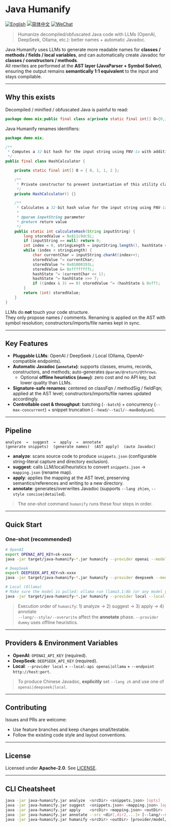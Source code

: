 # Java Humanify
[![English](https://img.shields.io/badge/README-English-blue)](./README.md)
[![简体中文](https://img.shields.io/badge/README-简体中文-brightgreen)](./README_zh.md)
[![WeChat](https://img.shields.io/badge/WeChat-Add-07C160?logo=wechat&logoColor=white)](./assets/wechat-qr.jpg)
> Humanize decompiled/obfuscated Java code with LLMs (OpenAI, DeepSeek, Ollama, etc.): better names + automatic Javadoc.

Java Humanify uses LLMs to generate more readable names for **classes / methods / fields / local variables**, and can automatically create Javadoc for **classes / constructors / methods**.  
All rewrites are performed at the **AST layer (JavaParser + Symbol Solver)**, ensuring the output remains **semantically 1:1 equivalent** to the input and stays compilable.

---

## Why this exists

Decompiled / minified / obfuscated Java is painful to read:

```java
package demo.mix;public final class a{private static final int[] O={0,1,1,2};private a(){}public static int h(String s){long x=0x811c9dc5L;if(s==null)return 0;int i=0,n=s.length(),j=O[2];while(i<n){char c=s.charAt(i++);x^=c;x*=0x01000193L;x&=0xffffffffL;j^=(c<<1);j^=j>>>7;if((i&3)==0)x^=(j&0xff);}return (int)x;}}
```

Java Humanify renames identifiers:

```java
package demo.mix;

/**
 * Computes a 32-bit hash for the input string using FNV-1a with additional state mixing.
 */
public final class HashCalculator {

    private static final int[] O = { 0, 1, 1, 2 };

    /**
     * Private constructor to prevent instantiation of this utility class.
     */
    private HashCalculator() {}

    /**
     * Calculates a 32-bit hash value for the input string using FNV-1a with additional state mixing.
     *
     * @param inputString parameter
     * @return return value
     */
    public static int calculateHash(String inputString) {
        long storedValue = 0x811c9dc5L;
        if (inputString == null) return 0;
        int index = 0, stringLength = inputString.length(), hashState = O[2];
        while (index < stringLength) {
            char currentChar = inputString.charAt(index++);
            storedValue ^= currentChar;
            storedValue *= 0x01000193L;
            storedValue &= 0xffffffffL;
            hashState ^= (currentChar << 1);
            hashState ^= hashState >>> 7;
            if ((index & 3) == 0) storedValue ^= (hashState & 0xff);
        }
        return (int) storedValue;
    }
}
```

LLMs do **not** touch your code structure.  
They only propose names / comments. Renaming is applied on the AST with symbol resolution; constructors/imports/file names kept in sync.

---

## Key Features

- **Pluggable LLMs**: OpenAI / DeepSeek / Local (Ollama, OpenAI-compatible endpoints).
- **Automatic Javadoc (`annotate`)**: supports classes, enums, records, constructors, and methods; auto-generates `@param/@return/@throws`.  
  - Optional **offline heuristics (`dummy`)**: zero cost and no API key, but lower quality than LLMs.
- **Signature-safe renames**: centered on classFqn / methodSig / fieldFqn; applied at the AST level; constructors/imports/file names updated accordingly.
- **Controllable cost & throughput**: batching (`--batch`) + concurrency (`--max-concurrent`) + snippet truncation (`--head/--tail/--maxBodyLen`).

---

## Pipeline

```
analyze  →  suggest  →  apply  →  annotate
(generate snippets)  (generate names)  (AST apply)  (auto Javadoc)
```

- **analyze**: scans source code to produce `snippets.json` (configurable string-literal capture and directory exclusion).
- **suggest**: calls LLM/local/heuristics to convert `snippets.json` → `mapping.json` (rename map).
- **apply**: applies the mapping at the AST level, preserving semantics/references and writing to a new directory.
- **annotate**: generates/overwrites Javadoc (supports `--lang zh|en`, `--style concise|detailed`).

> The one-shot command `humanify` runs these four steps in order.

---

## Quick Start

### One-shot (recommended)

```bash
# OpenAI
export OPENAI_API_KEY=sk-xxxx
java -jar target/java-humanify-*.jar humanify --provider openai --model gpt-4o-mini --lang zh samples/src samples/out
```

```bash
# DeepSeek
export DEEPSEEK_API_KEY=sk-xxxx
java -jar target/java-humanify-*.jar humanify --provider deepseek --model deepseek-chat --lang zh samples/src samples/out
```

```bash
# Local (Ollama)
# Make sure the model is pulled: ollama run llama3.1:8b (or any model you prefer)
java -jar target/java-humanify-*.jar humanify --provider local --local-api ollama --endpoint http://localhost:11434 --model llama3.1:8b --lang zh samples/src samples/out
```

> Execution order of `humanify`: 1) analyze → 2) suggest → 3) apply → 4) annotate  
> `--lang/--style/--overwrite` affect the **annotate** phase. `--provider dummy` uses offline heuristics.

---

## Providers & Environment Variables

- **OpenAI**: `OPENAI_API_KEY` (required).  
- **DeepSeek**: `DEEPSEEK_API_KEY` (required).  
- **Local**: `--provider local` + `--local-api openai|ollama` + `--endpoint http://host:port`.

> To produce Chinese Javadoc, **explicitly** set `--lang zh` and use one of `openai|deepseek|local`.

---

## Contributing

Issues and PRs are welcome:
- Use feature branches and keep changes small/testable.
- Follow the existing code style and layout conventions.

---

## License

Licensed under **Apache-2.0**. See [LICENSE](./LICENSE).

---

## CLI Cheatsheet

```bash
java -jar java-humanify.jar analyze  <srcDir> <snippets.json> [opts]
java -jar java-humanify.jar suggest  <snippets.json> <mapping.json> [opts]
java -jar java-humanify.jar apply    <srcDir> <mapping.json> <outDir> [--classpath ...]
java -jar java-humanify.jar annotate --src <dir[,dir2,...]> [--lang/--style/--overwrite ...]
java -jar java-humanify.jar humanify <srcDir> <outDir> [provider/model/annotate opts...]
```
